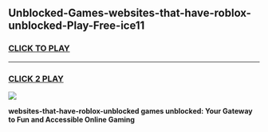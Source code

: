 
## Unblocked-Games-websites-that-have-roblox-unblocked-Play-Free-ice11
<h3>
<a href="https://premium76.site?title=websites-that-have-roblox-unblocked&ref=18A1">CLICK TO PLAY</a></h3>
<hr>

<h3>
<a href="https://premium76.site?title=websites-that-have-roblox-unblocked&ref=18A1">CLICK 2 PLAY</a>
  
</h3>

<a href="https://premium76.site?title=websites-that-have-roblox-unblocked&ref=18A1"><img src="https://clearcache.store/games.png"></a>


**websites-that-have-roblox-unblocked games unblocked: Your Gateway to Fun and Accessible Online Gaming**
